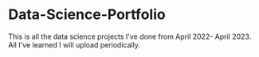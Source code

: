 # Data-Science-Portfolio

This is all the data science projects I've done from April 2022- April 2023. All I've learned I will upload periodically. 
